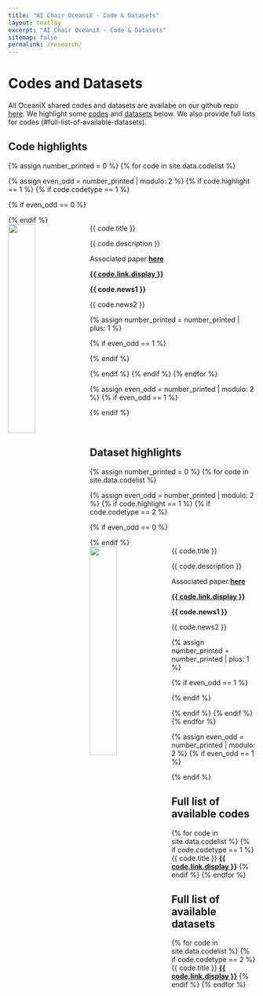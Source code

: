 ```yaml
---
title: "AI Chair OceaniX - Code & Datasets"
layout: textlay
excerpt: "AI Chair OceaniX - Code & Datasets"
sitemap: false
permalink: /research/
---
```


# Codes and Datasets

All OceaniX shared codes and datasets are availabe on our github repo [here](https://github.com/CIA-Oceanix). We highlight some [codes](#code-highlights) and [datasets](#dataset-highlights) below. We also provide full lists for codes (#full-list-of-available-datasets).

## Code highlights
{% assign number_printed = 0 %}
{% for code in site.data.codelist %}

{% assign even_odd = number_printed | modulo: 2 %}
{% if code.highlight == 1 %}
{% if code.codetype == 1 %}

{% if even_odd == 0 %}
<div class="row">
{% endif %}

<div class="col-sm-6 clearfix">
 <div class="well">
  <pubtit>{{ code.title }}</pubtit>
  <img src="{{ site.url }}{{ site.baseurl }}/images/pubpic/{{ code.image }}" class="img-responsive" width="33%" style="float: left" />
  <p>{{ code.description }}</p>
  <!--<p><em>{{ code.authors }}</em></p>-->
  <p>Associated paper:<strong><a href="{{ code.paper.url }}">here</a></strong></p>
  <p><strong><a href="{{ code.link.url }}">{{ code.link.display }}</a></strong></p>
  <p class="text-danger"><strong> {{ code.news1 }}</strong></p>
  <p> {{ code.news2 }}</p>
 </div>
</div>

{% assign number_printed = number_printed | plus: 1 %}

{% if even_odd == 1 %}
</div>
{% endif %}

{% endif %}
{% endif %}
{% endfor %}

{% assign even_odd = number_printed | modulo: 2 %}
{% if even_odd == 1 %}
</div>
{% endif %}

<p> &nbsp; </p>


## Dataset highlights
{% assign number_printed = 0 %}
{% for code in site.data.codelist %}

{% assign even_odd = number_printed | modulo: 2 %}
{% if code.highlight == 1 %}
{% if code.codetype == 2 %}

{% if even_odd == 0 %}
<div class="row">
{% endif %}

<div class="col-sm-6 clearfix">
 <div class="well">
  <pubtit>{{ code.title }}</pubtit>
  <img src="{{ site.url }}{{ site.baseurl }}/images/pubpic/{{ code.image }}" class="img-responsive" width="33%" style="float: left" />
  <p>{{ code.description }}</p>
  <!--<p><em>{{ code.authors }}</em></p>-->
  <p>Associated paper:<strong><a href="{{ code.paper.url }}">here</a></strong></p>
  <p><strong><a href="{{ code.link.url }}">{{ code.link.display }}</a></strong></p>
  <p class="text-danger"><strong> {{ code.news1 }}</strong></p>
  <p> {{ code.news2 }}</p>
 </div>
</div>

{% assign number_printed = number_printed | plus: 1 %}

{% if even_odd == 1 %}
</div>
{% endif %}

{% endif %}
{% endif %}
{% endfor %}

{% assign even_odd = number_printed | modulo: 2 %}
{% if even_odd == 1 %}
</div>
{% endif %}


## Full list of available codes
{% for code in site.data.codelist %}
{% if code.codetype == 1 %}
{{ code.title }} <strong><a href="{{ code.link.url }}">{{ code.link.display }}</a></strong>
{% endif %}
{% endfor %}

## Full list of available datasets
{% for code in site.data.codelist %}
{% if code.codetype == 2 %}
{{ code.title }} <strong><a href="{{ code.link.url }}">{{ code.link.display }}</a></strong>
{% endif %}
{% endfor %}

